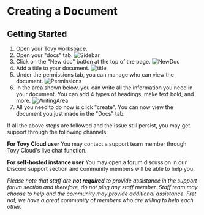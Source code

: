# Creating a Document
## Getting Started
1. Open your Tovy workspace.
2. Open your "docs" tab.
![Sidebar](https://media.discordapp.net/attachments/855153455730917416/1046478765506695299/image.png?width=154&height=401)
3. Click on the "New doc" button at the top of the page.
![NewDoc](https://media.discordapp.net/attachments/855153455730917416/1046479013188743308/image.png)
4. Add a title to your document.
![title](https://media.discordapp.net/attachments/855153455730917416/1046479381679308880/image.png)
5. Under the permissions tab, you can manage who can view the document.
![Permissions](https://media.discordapp.net/attachments/855153455730917416/1046479661716209714/image.png)
6. In the area shown below, you can write all the information you need in your document. You can add 4 types of headings, make text bold, and more.
![WritingArea](https://media.discordapp.net/attachments/855153455730917416/1046480070123999292/image.png)
7. All you need to do now is click "create". You can now view the document you just made in the "Docs" tab.

If all the above steps are followed and the issue still persist, you may get support through the following channels:

**For Tovy Cloud user**
You may contact a support team member through Tovy Cloud's live chat function.

**For self-hosted instance user**
You may open a forum discussion in our Discord support section and community members will be able to help you. 

_Please note that staff are **not required** to provide assistance in the support forum section and therefore, do not ping any staff member. Staff team may choose to help and the community may provide additional assistance. Fret not, we have a great community of members who are willing to help each  other._ 